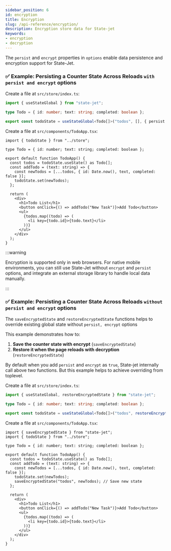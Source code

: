 ```yaml
---
sidebar_position: 6
id: encryption
title: Encryption
slug: /api-reference/encryption/
description: Encryption store data for State-jet
keywords:
- encryption
- decryption
---
```


The `persist` and `encrypt` properties in `options` enable data persistence and encryption support for State-Jet.

### ✅ Example: Persisting a Counter State Across Reloads `with persist and encrypt` options

Create a file at `src/store/index.ts`:

```ts title="src/store/index.ts"
import { useStateGlobal } from "state-jet";

type Todo = { id: number; text: string; completed: boolean };

export const todoState = useStateGlobal<Todo[]>("todos", [], { persist: true, encrypt: true });
```

Create a file at `src/components/TodoApp.tsx`:

```tsx title="src/components/TodoApp.tsx"
import { todoState } from "../store";

type Todo = { id: number; text: string; completed: boolean };

export default function TodoApp() {
  const todos = todoState.useState() as Todo[];
  const addTodo = (text: string) => {
    const newTodos = [...todos, { id: Date.now(), text, completed: false }];
    todoState.set(newTodos);
  };

  return (
    <div>
      <h1>Todo List</h1>
      <button onClick={() => addTodo("New Task")}>Add Todo</button>
      <ul>
        {todos.map((todo) => (
          <li key={todo.id}>{todo.text}</li>
        ))}
      </ul>
    </div>
  );
}

```

:::warning

Encryption is supported only in web browsers. For native mobile environments, you can still use State-Jet without `encrypt` and `persist` options, and integrate an external storage library to handle local data manually.

:::

### ✅ Example: Persisting a Counter State Across Reloads `without persist and encrypt` options

The `saveEncryptedState` and `restoreEncryptedState` functions helps to override existing global state without `persist, encrypt` options

This example demonstrates how to:

1. **Save the counter state with encrypt** (`saveEncryptedState`)
2. **Restore it when the page reloads with decryption** (`restoreEncryptedState`)

By default when you add `persist` and `encrypt` as `true`, State-jet internally call above two functions. But this example helps to achieve overriding from toplevel.

Create a file at `src/store/index.ts`:

```ts title="src/store/index.ts"
import { useStateGlobal, restoreEncryptedState } from "state-jet";

type Todo = { id: number; text: string; completed: boolean };

export const todoState = useStateGlobal<Todo[]>("todos", restoreEncryptedState("todos", []) as Todo[]);
```

Create a file at `src/components/TodoApp.tsx`:

```tsx title="src/components/TodoApp.tsx"
import { saveEncryptedState } from "state-jet";
import { todoState } from "../store";

type Todo = { id: number; text: string; completed: boolean };

export default function TodoApp() {
  const todos = todoState.useState() as Todo[];
  const addTodo = (text: string) => {
    const newTodos = [...todos, { id: Date.now(), text, completed: false }];
    todoState.set(newTodos);
    saveEncryptedState("todos", newTodos); // Save new state
  };

  return (
    <div>
      <h1>Todo List</h1>
      <button onClick={() => addTodo("New Task")}>Add Todo</button>
      <ul>
        {todos.map((todo) => (
          <li key={todo.id}>{todo.text}</li>
        ))}
      </ul>
    </div>
  );
}

```
